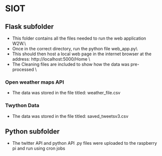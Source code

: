 # SIOT
  
## Flask subfolder

- This folder contains all the files needed to run the web application W2W.\
- Once in the correct directory, run the python file web_app.py\
- This should then host a local web page in the internet browser at the address: http://localhost:5000/Home \
- The Cleaning files are included to show how the data was pre-processed \

### Open weather maps API
- The data was stored in the file titled: weather_file.csv

### Twython Data
- The data was stored in the file titled: saved_tweetsv3.csv 

## Python subfolder

- The twitter API and python API .py files were uploaded to the raspberry pi and run using cron jobs 

